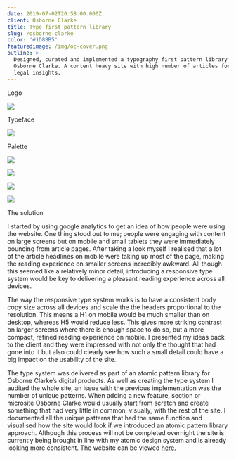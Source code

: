 ```yaml
---
date: 2019-07-02T20:58:00.000Z
client: Osborne Clarke
title: Type first pattern library
slug: /osborne-clarke
color: '#1D8BB5'
featuredimage: /img/oc-cover.png
outline: >-
  Designed, curated and implemented a typography first pattern library for
  Osborne Clarke. A content heavy site with high number of articles focusing on
  legal insights.
---
```


<div class="OffsetContent Logo">

<p class="title">Logo</p>

![](/img/oc-logo.svg)

</div>

<div class="OffsetContent">

<p class="title">Typeface</p>

![](/img/oc-typeface.svg)

</div>

<div class="OffsetContent Colours">

<p class="title">Palette</p>

![](/img/oc-colours.svg)

</div>
<div class="FullWidthImage">

![](/img/oc-combo-4.jpg)

</div>

<div class="FullWidthImage">

![](/img/oc-combo-2.jpg)

</div>

<div class="FullWidthImage">

![](/img/oc-mobile.jpg)

</div>
<div class="OffsetContent">

<p class="title">The solution</p>

<div class="content">

I started by using google analytics to get an idea of how people were using the website. One thing stood out to me; people were engaging with content on large screens but on mobile and small tablets they were immediately bouncing from article pages. After taking a look myself I realised that a lot of the article headlines on mobile were taking up most of the page, making the reading experience on smaller screens incredibly awkward. All though this seemed like a relatively minor detail, introducing a responsive type system would be key to delivering a pleasant reading experience across all devices.

The way the responsive type system works is to have a consistent body copy size across all devices and scale the the headers proportional to the resolution. This means a H1 on mobile would be much smaller than on desktop, whereas H5 would reduce less. This gives more striking contrast on larger screens where there is enough space to do so, but a more compact, refined reading experience on mobile. I presented my ideas back to the client and they were impressed with not only the thought that had gone into it but also could clearly see how such a small detail could have a big impact on the usability of the site.

The type system was delivered as part of an atomic pattern library for Osborne Clarke’s digital products. As well as creating the type system I audited the whole site, an issue with the previous implementation was the number of unique patterns. When adding a new feature, section or microsite Osborne Clarke would usually start from scratch and create something that had very little in common, visually, with the rest of the site. I documented all the unique patterns that had the same function and visualised how the site would look if we introduced an atomic pattern library approach. Although this process will not be completed overnight the site is currently being brought in line with my atomic design system and is already looking more consistent. The website can be viewed <a href="https://www.osborneclarke.com/">here.</a>

</div>

</div>
